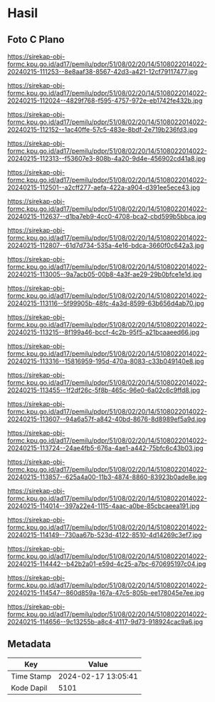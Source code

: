 # Hasil

## Foto C Plano

https://sirekap-obj-formc.kpu.go.id/ad17/pemilu/pdpr/51/08/02/20/14/5108022014022-20240215-111253--8e8aaf38-8567-42d3-a421-12cf79117477.jpg

https://sirekap-obj-formc.kpu.go.id/ad17/pemilu/pdpr/51/08/02/20/14/5108022014022-20240215-112024--4829f768-f595-4757-972e-eb1742fe432b.jpg

https://sirekap-obj-formc.kpu.go.id/ad17/pemilu/pdpr/51/08/02/20/14/5108022014022-20240215-112152--1ac40ffe-57c5-483e-8bdf-2e719b236fd3.jpg

https://sirekap-obj-formc.kpu.go.id/ad17/pemilu/pdpr/51/08/02/20/14/5108022014022-20240215-112313--f53607e3-808b-4a20-9d4e-456902cd41a8.jpg

https://sirekap-obj-formc.kpu.go.id/ad17/pemilu/pdpr/51/08/02/20/14/5108022014022-20240215-112501--a2cff277-aefa-422a-a904-d391ee5ece43.jpg

https://sirekap-obj-formc.kpu.go.id/ad17/pemilu/pdpr/51/08/02/20/14/5108022014022-20240215-112637--d1ba7eb9-4cc0-4708-bca2-cbd599b5bbca.jpg

https://sirekap-obj-formc.kpu.go.id/ad17/pemilu/pdpr/51/08/02/20/14/5108022014022-20240215-112807--61d7d734-535a-4e16-bdca-3660f0c642a3.jpg

https://sirekap-obj-formc.kpu.go.id/ad17/pemilu/pdpr/51/08/02/20/14/5108022014022-20240215-113005--9a7acb05-00b8-4a3f-ae29-29b0bfce1e1d.jpg

https://sirekap-obj-formc.kpu.go.id/ad17/pemilu/pdpr/51/08/02/20/14/5108022014022-20240215-113116--5f99905b-48fc-4a3d-8599-63b656d4ab70.jpg

https://sirekap-obj-formc.kpu.go.id/ad17/pemilu/pdpr/51/08/02/20/14/5108022014022-20240215-113215--8f199a46-bccf-4c2b-95f5-a21bcaaeed66.jpg

https://sirekap-obj-formc.kpu.go.id/ad17/pemilu/pdpr/51/08/02/20/14/5108022014022-20240215-113316--15816959-195d-470a-8083-c33b049140e8.jpg

https://sirekap-obj-formc.kpu.go.id/ad17/pemilu/pdpr/51/08/02/20/14/5108022014022-20240215-113455--1f2df26c-5f8b-465c-96e0-6a02c6c9ffd8.jpg

https://sirekap-obj-formc.kpu.go.id/ad17/pemilu/pdpr/51/08/02/20/14/5108022014022-20240215-113607--94a6a57f-a842-40bd-8676-8d8989ef5a9d.jpg

https://sirekap-obj-formc.kpu.go.id/ad17/pemilu/pdpr/51/08/02/20/14/5108022014022-20240215-113724--24ae4fb5-676a-4ae1-a442-75bfc6c43b03.jpg

https://sirekap-obj-formc.kpu.go.id/ad17/pemilu/pdpr/51/08/02/20/14/5108022014022-20240215-113857--625a4a00-11b3-4874-8860-83923b0ade8e.jpg

https://sirekap-obj-formc.kpu.go.id/ad17/pemilu/pdpr/51/08/02/20/14/5108022014022-20240215-114014--397a22e4-1115-4aac-a0be-85cbcaeea191.jpg

https://sirekap-obj-formc.kpu.go.id/ad17/pemilu/pdpr/51/08/02/20/14/5108022014022-20240215-114149--730aa67b-523d-4122-8510-4d14269c3ef7.jpg

https://sirekap-obj-formc.kpu.go.id/ad17/pemilu/pdpr/51/08/02/20/14/5108022014022-20240215-114442--b42b2a01-e59d-4c25-a7bc-670695197c04.jpg

https://sirekap-obj-formc.kpu.go.id/ad17/pemilu/pdpr/51/08/02/20/14/5108022014022-20240215-114547--860d859a-167a-47c5-805b-ee178045e7ee.jpg

https://sirekap-obj-formc.kpu.go.id/ad17/pemilu/pdpr/51/08/02/20/14/5108022014022-20240215-114656--9c13255b-a8c4-4117-9d73-918924cac9a6.jpg


## Metadata

| Key        | Value               |
| ---------- | ------------------- |
| Time Stamp | 2024-02-17 13:05:41 |
| Kode Dapil | 5101                |




